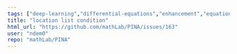```yaml
---
tags: ["deep-learning","differential-equations","enhancement","equation-learning","hacktoberfest","lightining","machine-learning","modeling","neural-networks","neural-operators","ode","pde","physics-informed","physics-informed-neural-networks","pinn","python","pytorch","pytorch-lightning","torch-geometric"]
title: "location list condition"
html_url: "https://github.com/mathLab/PINA/issues/163"
user: "ndem0"
repo: "mathLab/PINA"
---
```


